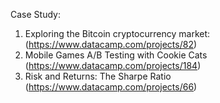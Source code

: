 Case Study:
1. Exploring the Bitcoin cryptocurrency market: (https://www.datacamp.com/projects/82)
2. Mobile Games A/B Testing with Cookie Cats (https://www.datacamp.com/projects/184)
3. Risk and Returns: The Sharpe Ratio (https://www.datacamp.com/projects/66)
